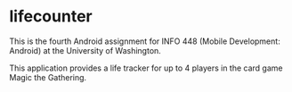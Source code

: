 # lifecounter

This is the fourth Android assignment for INFO 448 (Mobile Development: Android) at the University of Washington.

This application provides a life tracker for up to 4 players in the card game Magic the Gathering.

